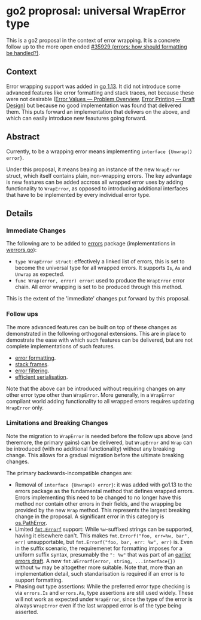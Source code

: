 # go2 proprosal: universal WrapError type

This is a go2 proposal in the context of error wrapping. 
It is a concrete follow up to the more open ended [#35929 (errors: how should formatting be handled?)](https://github.com/golang/go/issues/35929).

## Context

Error wrapping support was added in [go 1.13](https://blog.golang.org/go1.13-errors).
It did not introduce some advanced features like error formatting and stack traces,
not because these were not desirable 
([Error Values — Problem Overview](https://go.googlesource.com/proposal/+/master/design/go2draft-error-values-overview.md#error-formatting), 
[Error Printing — Draft Design](https://go.googlesource.com/proposal/+/master/design/go2draft-error-printing.md))
but because no good implementation was found that delivered them. 
This puts forward an implementation that delivers on the above, 
and which can easily introduce new feautures going forward.

## Abstract

Currently, to be a wrapping error means implementing `interface {Unwrap() error}`. 

Under this proposal, it means beaing an instance of the new `WrapError` struct, which itself contains plain, non-wrapping errors.
The key advantage is new features can be added accross all wrapped error uses by adding functionality to `WrapError`,
as opposed to introducing additional interfaces that have to be inplemented by every individual error type.

## Details

### Immediate Changes

The following are to be added to [errors](https://golang.org/pkg/errors/) package
(implementations in [werrors.go](https://github.com/JavierZunzunegui/werrors/blob/master/werrors.go)): 
- `type WrapError struct`: 
effectively a linked list of errors, this is set to become the universal type for all wrapped errors.
It supports `Is`, `As` and `Unwrap` as expected.
- `func Wrap(error, error) error`: used to produce the `WrapError` error chain. 
All error wrapping is set to be produced through this method.

This is the extent of the 'immediate' changes put forward by this proposal.

### Follow ups

The more advanced features can be built on top of these changes as demonstrated in the following orthogonal extensions.
This are in place to demostrate the ease with which such features can be delivered,
but are not complete implementations of such features.
- [error formatting](https://github.com/JavierZunzunegui/werrors/tree/master/extension/format/werrors).
- [stack frames](https://github.com/JavierZunzunegui/werrors/tree/master/extension/frame/werrors).
- [error filtering](https://github.com/JavierZunzunegui/werrors/tree/master/extension/filter/werrors).
- [efficient serialisation](https://github.com/JavierZunzunegui/werrors/tree/master/extension/optimize/werrors).

Note that the above can be introduced without requiring changes on any other error type other than `WrapError`.
More generally, in a `WrapError` compliant world adding functionality to all wrapped errors requires updating `WrapError` only. 

### Limitations and Breaking Changes

Note the migration to `WrapError` is needed before the follow ups above (and theremore, the primary gains) can be delivered, 
but `WrapError` and `Wrap` can be introduced (with no additional functionality) without any breaking change. 
This allows for a gradual migration before the ultimate breaking changes.

The primary backwards-incompatible changes are:
- Removal of `interface {Unwrap() error}`: 
it was added with go1.13 to the errors package as the fundamental method that defines wrapped errors. 
Errors implementing this need to be changed to no longer have this method nor contain other errors in their fields, 
and the wrapping be provided by the new `Wrap` method.
This represents the largest breaking change in the proposal.
A significant error in this category is [os.PathError](https://golang.org/pkg/os/#PathError).
- Limited [`fmt.Errorf`](https://golang.org/pkg/fmt/#Errorf) support:
While `%w`-suffixed strings can be supported, having it elsewhere can't.
This makes `fmt.Errorf("foo, err=%w, bar", err)` unsupportable, but `fmt.Errorf("foo, bar, err: %w", err)` is. 
Even in the suffix scenario, the requiremenet for formatting imposes for a uniform suffix syntax, 
presumably the `": %w"` that was part of an [earlier errors draft](https://go.googlesource.com/proposal/+/master/design/29934-error-values.md#changes-to).
A new `fmt.WErrorf(error, string, ...interface{})` without `%w` may be altogether more suitable. 
Note that, more than an implementation detail, such standarisation is required if an error is to support formatting.
- Phasing out type assertions:
While the preferred error type checking is via `errors.Is` and `errors.As`, type assertions are still used widely.
These will not work as expected under `WrapError`, 
since the type of the error is always `WrapError` even if the last wrapped error is of the type being asserted.

